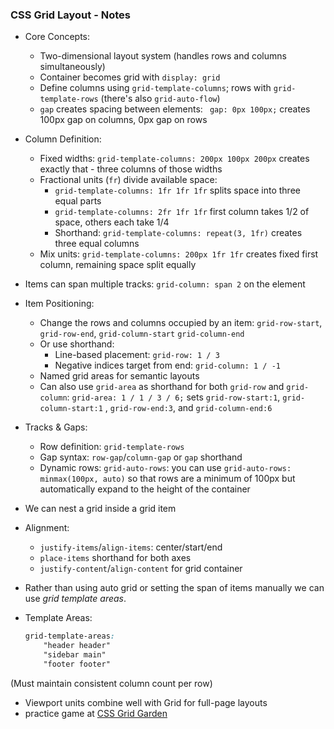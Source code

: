 ### CSS Grid Layout - Notes

- Core Concepts:
  - Two-dimensional layout system (handles rows and columns simultaneously)
  - Container becomes grid with `display: grid`
  - Define columns using `grid-template-columns`; rows with `grid-template-rows` (there's also `grid-auto-flow`)
  -  `gap` creates spacing between elements: ` gap: 0px 100px;` creates 100px gap on columns, 0px gap on rows

- Column Definition:
  - Fixed widths: `grid-template-columns: 200px 100px 200px` creates exactly that - three columns of those widths
  - Fractional units (`fr`) divide available space: 
      - `grid-template-columns: 1fr 1fr 1fr` splits space into three equal parts
      - `grid-template-columns: 2fr 1fr 1fr` first column takes 1/2 of space, others each take 1/4
      - Shorthand: `grid-template-columns: repeat(3, 1fr)` creates three equal columns
  - Mix units: `grid-template-columns: 200px 1fr 1fr` creates fixed first column, remaining space split equally

- Items can span multiple tracks: `grid-column: span 2` on the element

- Item Positioning:
  - Change the rows and columns occupied by an item: `grid-row-start`, `grid-row-end`, `grid-column-start` `grid-column-end`
  - Or use shorthand:
    - Line-based placement: `grid-row: 1 / 3`
    - Negative indices target from end: `grid-column: 1 / -1`
  - Named grid areas for semantic layouts
  - Can also use `grid-area` as shorthand for both `grid-row` and `grid-column`: `grid-area: 1 / 1 / 3 / 6;` sets `grid-row-start:1`, `grid-column-start:1` , `grid-row-end:3`,  and `grid-column-end:6`

- Tracks & Gaps:
  - Row definition: `grid-template-rows`
  - Gap syntax: `row-gap`/`column-gap` or `gap` shorthand
  - Dynamic rows: `grid-auto-rows`: you can use `grid-auto-rows: minmax(100px, auto)` so that rows are a minimum of 100px but automatically expand to the height of the container

- We can nest a grid inside a grid item

- Alignment:
  - `justify-items`/`align-items`: center/start/end
  - `place-items` shorthand for both axes
  - `justify-content`/`align-content` for grid container

- Rather than using auto grid or setting the span of items manually we can use *grid template areas*.
- Template Areas:
  ```css
  grid-template-areas:
      "header header"
      "sidebar main"
      "footer footer"
  ```
(Must maintain consistent column count per row)


- Viewport units combine well with Grid for full-page layouts
- practice game at [CSS Grid Garden](http://cssgridgarden.com/)